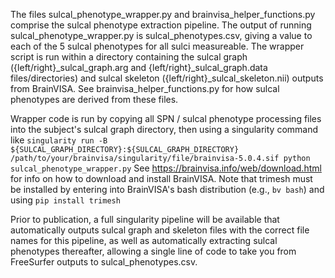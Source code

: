 The files sulcal_phenotype_wrapper.py and brainvisa_helper_functions.py comprise the sulcal phenotype extraction pipeline.
The output of running sulcal_phenotype_wrapper.py is sulcal_phenotypes.csv, giving a value to each of the 5 sulcal phenotypes
for all sulci measureable. The wrapper script is run within a directory containing the sulcal graph ({left/right}_sulcal_graph.arg and {left/right}_sulcal_graph.data files/directories) and sulcal skeleton ({left/right}_sulcal_skeleton.nii) outputs from BrainVISA. See
brainvisa_helper_functions.py for how sulcal phenotypes are derived from these files.

Wrapper code is run by copying all SPN / sulcal phenotype processing files into the subject's sulcal graph directory, then using a singularity command like
`singularity run -B ${SULCAL_GRAPH_DIRECTORY}:${SULCAL_GRAPH_DIRECTORY} /path/to/your/brainvisa/singularity/file/brainvisa-5.0.4.sif python sulcal_phenotype_wrapper.py`
See https://brainvisa.info/web/download.html for info on how to download and install BrainVISA. Note that trimesh must be installed by entering into BrainVISA's bash distribution (e.g., `bv bash`) and using `pip install trimesh`

Prior to publication, a full singularity pipeline will be available that automatically outputs sulcal graph and skeleton files with the correct file names for this pipeline, as well as automatically extracting sulcal phenotypes thereafter, allowing a single line of code to take you from FreeSurfer outputs to sulcal_phenotypes.csv.
